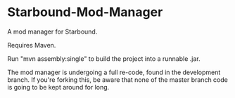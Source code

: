 Starbound-Mod-Manager
=====================

A mod manager for Starbound.

Requires Maven.

Run "mvn assembly:single" to build the project into a runnable .jar.

The mod manager is undergoing a full re-code, found in the development branch. If you're forking this, be aware that none of the master branch code is going to be kept around for long.
